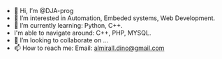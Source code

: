 - 👋 Hi, I’m @DJA-prog
- 👀 I’m interested in Automation, Embeded systems, Web Development.
- 🌱 I’m currently learning: Python, C++.
-    I'm able to navigate around: C++, PHP, MYSQL.
- 💞️ I’m looking to collaborate on ...
- 📫 How to reach me: Email: almirall.dino@gmail.com

<!---
DJA-prog/DJA-prog is a ✨ special ✨ repository because its `README.md` (this file) appears on your GitHub profile.
You can click the Preview link to take a look at your changes.
--->
